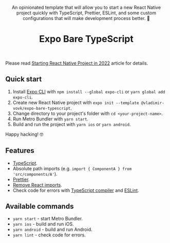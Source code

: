 <p align="center">
  An opinionated template that will allow you to start a new React Native project quickly with TypeScript, Prettier, ESLint, and some custom configurations that will make development process better. 💖
</p>

<h1 align="center">Expo Bare TypeScript</h1>
<br>

Please read [Starting React Native Project in 2022](https://dev.to/vladimirvovk/starting-a-react-native-project-in-2022-31m7) article for details.

## Quick start

1. Install [Expo CLI](https://docs.expo.dev/get-started/installation/) with `npm install --global expo-cli` or `yarn global add expo-cli`.
2. Create new React Native project with `expo init --template @vladimir-vovk/expo-bare-typescript`.
3. Change directory to your project's folder with `cd <your-project-name>`.
4. Run Metro Bundler with `yarn start`.
5. Build and run the project with `yarn ios` or `yarn android`.

Happy hacking! 🤓

## Features

- [TypeScript](https://www.typescriptlang.org/).
- Absolute path imports (e.g. `import { ComponentA } from 'src/components/A'`).
- [Prettier](https://prettier.io/).
- [Remove React imports](https://reactjs.org/blog/2020/09/22/introducing-the-new-jsx-transform.html).
- Check code for errors with [TypeScript compiler](https://www.typescriptlang.org/tsconfig#noEmit) and [ESLint](https://eslint.org/).

## Available commands

- `yarn start` - start Metro Bundler.
- `yarn ios` - build and run iOS.
- `yarn android` - build and run Android.
- `yarn lint` - check code for errors.
